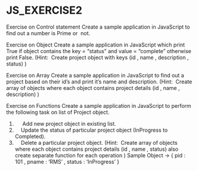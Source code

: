 # JS_EXERCISE2


Exercise on Control statement
Create a sample application in JavaScript to find out a number is Prime or  not.

Exercise on Object
Create a sample application in JavaScript which print True if object contains the key = “status” and value = “complete” otherwise print False.
(Hint:  Create project object with keys (id , name , description , status) ) 

Exercise on Array
Create a sample application in JavaScript to find out a project based on their id’s and print it’s name and description.
(Hint:  Create array of objects where each object contains project details (id , name , description) )

Exercise on Functions
Create a sample application in JavaScript to perform the following task on list of Project object.
1.      Add new project object in existing list.
2.     Update the status of particular project object (InProgress to Completed).
3.     Delete a particular project object.
(Hint:  Create array of objects where each object contains project details (id , name , status) also create separate function for each operation )
Sample Object → { pid : 101 , pname : ‘RMS’ , status : ‘InProgress’ }
